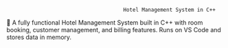                                           Hotel Management System in C++

🏨 A fully functional Hotel Management System built in C++ with room 
booking, customer management, and billing features. Runs on VS Code and 
stores data in memory.
